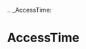 [//]: # (THE CONTENT BELOW IS GENERATED. DO NOT EDIT.)
.. _AccessTime:

# AccessTime
[//]: # (ADD YOUR NOTES BELOW. THESE WILL BE PICKED EVERY TIME THE DOCS ARE REGENERATED. //end)
